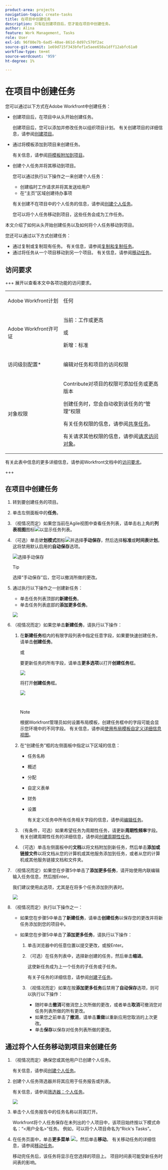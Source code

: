 ```yaml
---
product-area: projects
navigation-topic: create-tasks
title: 在项目中创建任务
description: 只有在创建项目后，您才能在项目中创建任务。
author: Alina
feature: Work Management, Tasks
role: User
exl-id: 96f80e7b-6ad5-40ae-861d-8d97c570f2ac
source-git-commit: 1e69d715f343bfef1e5aee658a1dff12abfc61a0
workflow-type: tm+mt
source-wordcount: '959'
ht-degree: 1%

---
```


# 在项目中创建任务

<!-- Audited: 10/2024 -->

您可以通过以下方式在Adobe Workfront中创建任务：

* 创建项目后，在项目中从头开始创建任务。

  创建项目后，您可以添加并修改任务以组织项目计划。 有关创建项目的详细信息，请参阅[创建项目](../../../manage-work/projects/create-projects/create-project.md)。

* 通过将模板添加到项目来创建任务。

  有关信息，请参阅[将模板附加到项目](/help/quicksilver/manage-work/projects/create-and-manage-templates/attach-template-to-project.md)。

* 创建个人任务并将其移动到项目。

  您可以通过执行以下操作之一来创建个人任务：

   * 创建临时工作请求并将其发送给用户
   * 在“主页”区域创建待办事项

  有关创建不在项目中的个人任务的信息，请参阅[创建个人任务](/help/quicksilver/workfront-basics/updating-work-items-and-viewing-updates/create-personal-tasks.md)。

  您可以将个人任务移动到项目，这些任务会成为工作任务。

本文介绍了如何从头开始创建任务以及如何将个人任务移动到项目。

您还可以通过以下方式创建任务：

* 通过复制或复制现有任务。 有关信息，请参阅[复制和复制任务](../../../manage-work/tasks/manage-tasks/copy-and-duplicate-tasks.md)。
* 通过将任务从一个项目移动到另一个项目。 有关信息，请参阅[移动任务](../../../manage-work/tasks/manage-tasks/move-tasks.md)。

## 访问要求

+++ 展开以查看本文中各项功能的访问要求。

<table style="table-layout:auto"> 
 <col> 
 <col> 
 <tbody> 
  <tr> 
   <td role="rowheader">Adobe Workfront计划</td> 
   <td> <p>任何</p> </td> 
  </tr> 
  <tr> 
   <td role="rowheader"> <p role="rowheader">Adobe Workfront许可证</p> </td> 
   <td><p>当前：工作或更高</p> 
   或
   <p>新增：标准</p> </td> 
  </tr> 
  <tr> 
   <td role="rowheader">访问级别配置*</td> 
   <td> <p>编辑对任务和项目的访问权限</p></td> 
  </tr> 
  <tr> 
   <td role="rowheader">对象权限</td> 
   <td> <p>Contribute对项目的权限可添加任务或更高版本</p> <p>创建任务时，您会自动收到该任务的“管理”权限</p> <p> 有关任务权限的信息，请参阅<a href="../../../workfront-basics/grant-and-request-access-to-objects/share-a-task.md" class="MCXref xref">共享任务</a>。 </p> <p>有关请求其他权限的信息，请参阅<a href="../../../workfront-basics/grant-and-request-access-to-objects/request-access.md" class="MCXref xref">请求访问对象</a>。</p> </td> 
  </tr> 
 </tbody> 
</table>

有关此表中信息的更多详细信息，请参阅Workfront文档中的[访问要求](/help/quicksilver/administration-and-setup/add-users/access-levels-and-object-permissions/access-level-requirements-in-documentation.md)。

+++

## 在项目中创建任务

1. 转到要创建任务的项目。
1. 单击左侧面板中的&#x200B;**任务**。
1. （视情况而定）如果您当前在Agile视图中查看任务列表，请单击右上角的&#x200B;**列表视图**&#x200B;图标![](assets/list-view-in-agile-view-for-tasks.png)以显示任务列表。
1. （可选）单击&#x200B;**计划模式**&#x200B;图标![](assets/nwe-plan-mode-icon-task-list.png)并选择&#x200B;**手动保存**，然后选择&#x200B;**标准**&#x200B;或&#x200B;**时间表计划**。 这将禁用默认启用的&#x200B;**自动保存**&#x200B;选项。

   ![选择手动保存](assets/manual-save-option.png)

   >[!TIP]
   >
   >选择“手动保存”后，您可以撤消所做的更改。

1. 通过执行以下操作之一创建新任务：

   * 单击任务列表顶部的&#x200B;**新建任务**。
   * 单击任务列表底部的&#x200B;**添加更多任务**。

   ![](assets/qs-new-task-or-add-task-buttons-in-list-highlighted-350x242.png)

1. （视情况而定）如果您单击&#x200B;**新建任务**，请执行以下操作：

   1. 在&#x200B;**新建任务**&#x200B;框内的有限字段列表中指定任意字段，如果要快速创建任务，请单击&#x200B;**创建任务**。

      或

      要更新任务的所有字段，请单击&#x200B;**更多选项**&#x200B;以打开&#x200B;**创建任务**&#x200B;框。

      ![](assets/nwe-create-task-small-screen-350x272.png)

      将打开&#x200B;**创建任务**&#x200B;框。

      ![](assets/create-task-larger-box-nwe-350x244.png)

       

      >[!NOTE]
      >
      >根据Workfront管理员如何设置布局模板，创建任务框中的字段可能会显示您环境中的不同字段。 有关信息，请参阅[使用布局模板自定义详细信息视图](../../../administration-and-setup/customize-workfront/use-layout-templates/customize-details-view-layout-template.md)。

   1. 在“创建任务”框的左侧面板中指定以下区域的信息：

      * 任务名称
      * 概述
      * 分配
      * 自定义表单
      * 财务
      * 设置

        有关定义任务中所有任务相关字段的信息，请参阅[编辑任务](../../../manage-work/tasks/manage-tasks/edit-tasks.md)。

   1. （有条件，可选）如果希望任务为周期性任务，请更新&#x200B;**周期性频率**&#x200B;字段。 有关创建周期性任务的详细信息，请参阅[创建周期性任务](../../../manage-work/tasks/create-tasks/create-recurring-tasks.md)。
   1. （可选）单击左侧面板中的&#x200B;**文档**&#x200B;以将文档附加到新任务，然后单击&#x200B;**添加或链接文件**&#x200B;以将文档从您的计算机或其他服务添加到任务，或者从您的计算机或其他服务链接文档和文件夹。

1. （视情况而定）如果您在步骤5中单击了&#x200B;**添加更多任务**，请开始使用内联编辑输入任务信息，然后按Enter。

   <!--
   <p data-mc-conditions="QuicksilverOrClassic.Draft mode">(NOTE: ensure this stays accurate)</p>
   -->

   我们建议使用此选项，尤其是在将多个任务添加到列表时。

   ![](assets/add-more-tasks-inline.png)

1. （视情况而定）执行以下操作之一：

   * 如果您在步骤5中单击了&#x200B;**新建任务**，请单击&#x200B;**创建任务**&#x200B;以保存您的更改并将新任务添加到您的项目中。

     <!--   
     <p data-mc-conditions="QuicksilverOrClassic.Draft mode">(NOTE: is this step still right?)</p>   
     -->

   * 如果您在步骤5中单击了&#x200B;**添加更多任务**，请执行以下操作：

     <!--   
     <p data-mc-conditions="QuicksilverOrClassic.Draft mode">(NOTE: is this step still right?) </p>   
     -->

      1. 单击浏览器中的任意位置以提交更改，或按Enter。
      1. （可选）在任务列表中，选择新创建的任务，然后单击&#x200B;**缩进**。

         这使新任务成为上一个任务的子任务或子任务。

         有关子任务的详细信息，请参阅[创建子任务](/help/quicksilver/manage-work/tasks/create-tasks/create-subtasks.md)。

      1. （视情况而定）如果在按&#x200B;**添加更多任务**&#x200B;后禁用了&#x200B;**自动保存**&#x200B;选项，则可以执行以下操作：

         * 随时单击&#x200B;**撤消**&#x200B;可撤消您上次所做的更改，或者单击&#x200B;**取消**&#x200B;可撤消您对任务列表所做的所有更改。
         * 如果您之前单击了&#x200B;**撤消**，请单击&#x200B;**重做**&#x200B;以重新应用您取消的上次更改。
         * 单击&#x200B;**保存**&#x200B;以保存对任务列表所做的更改。

## 通过将个人任务移动到项目来创建任务

1. （视情况而定）确保您或其他用户已创建个人任务。

   有关信息，请参阅[创建个人任务](/help/quicksilver/workfront-basics/updating-work-items-and-viewing-updates/create-personal-tasks.md)。
1. 创建个人任务筛选器并将其应用于任务报告或列表。

   有关信息，请参阅[筛选器：个人任务](/help/quicksilver/reports-and-dashboards/reports/custom-view-filter-grouping-samples/filter-personal-tasks.md)。

   ![](assets/personal-tasks-report.png)
1. 单击个人任务报告中的任务名称以将其打开。

   Workfront将个人任务保存在未列出的个人项目中，该项目始终按以下模式命名：“&lt;用户全名>”任务。 例如，可以将个人项目命名为“Rick&#39;s Tasks”。

1. 在任务页面中，单击&#x200B;**更多菜单** ![](assets/more-icon.png)，然后单击&#x200B;**移动**。 有关移动任务的详细信息，请参阅[移动任务](/help/quicksilver/manage-work/tasks/manage-tasks/move-tasks.md)。

   移动完任务后，该任务将显示在您选择的项目上。 项目时间表可能受新任务时间表的影响。
